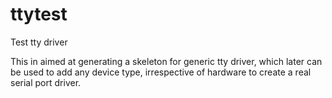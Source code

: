 # ttytest
Test tty driver 

This in aimed at generating a skeleton for generic tty driver, which later can be used to add any device type, 
irrespective of hardware to create a real serial port driver. 
